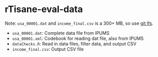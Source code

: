 # rTisane-eval-data
Note: `usa_00001.dat` and `income_final.csv` is a 300+ MB, so use [git lfs](https://git-lfs.com/). 

- `usa_00001.dat`: Complete data file from IPUMS
- `usa_00001.xml`: Codebook for reading dat file, also from IPUMS
- `dataChecks.R`: Read in data files, filter data, and output CSV
- `income_final.csv`: Output CSV file 